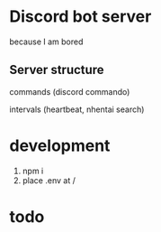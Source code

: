 # Discord bot server 
because I am bored

## Server structure
commands (discord commando)

intervals (heartbeat, nhentai search)

# development
1. npm i 
2. place .env at /

# todo

